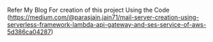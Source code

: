 
Refer My Blog For creation of this project Using the Code (https://medium.com/@parasjain.jain71/mail-server-creation-using-serverless-framework-lambda-api-gateway-and-ses-service-of-aws-5d386ca04287)
